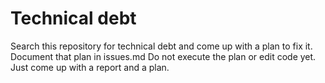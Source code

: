 # Technical debt

Search this repository for technical debt and come up with a plan to fix it.
Document that plan in issues.md
Do not execute the plan or edit code yet. Just come up with a report and a plan. 

